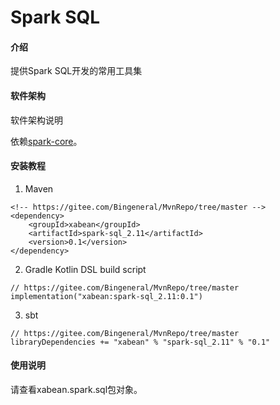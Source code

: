 # Spark SQL

#### 介绍
提供Spark SQL开发的常用工具集

#### 软件架构
软件架构说明

依赖[spark-core](https://gitee.com/Bingeneral/MvnRepo/tree/master/xabean/spark-core_2.11)。

#### 安装教程

1. Maven
```
<!-- https://gitee.com/Bingeneral/MvnRepo/tree/master -->
<dependency>
    <groupId>xabean</groupId>
    <artifactId>spark-sql_2.11</artifactId>
    <version>0.1</version>
</dependency>
```
2. Gradle Kotlin DSL build script
```
// https://gitee.com/Bingeneral/MvnRepo/tree/master
implementation("xabean:spark-sql_2.11:0.1")
```
3. sbt
```
// https://gitee.com/Bingeneral/MvnRepo/tree/master
libraryDependencies += "xabean" % "spark-sql_2.11" % "0.1"
```

#### 使用说明

请查看xabean.spark.sql包对象。

